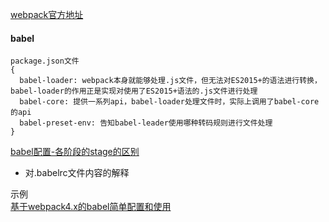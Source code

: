 [webpack官方地址](https://www.webpackjs.com/configuration/)

#### babel
```
package.json文件
{
  babel-loader: webpack本身就能够处理.js文件，但无法对ES2015+的语法进行转换，babel-loader的作用正是实现对使用了ES2015+语法的.js文件进行处理
  babel-core: 提供一系列api，babel-loader处理文件时，实际上调用了babel-core的api
  babel-preset-env: 告知babel-leader使用哪种转码规则进行文件处理
}
```
[babel配置-各阶段的stage的区别](https://blog.csdn.net/wang252949/article/details/79064046)
- 对.babelrc文件内容的解释

示例\
[基于webpack4.x的babel简单配置和使用](https://www.jb51.net/article/157490.htm)
